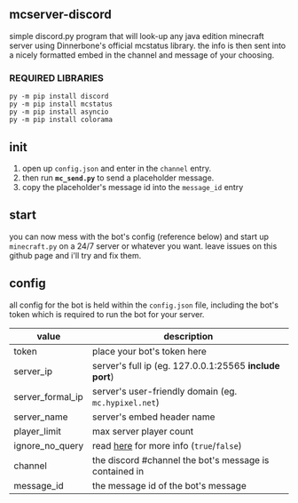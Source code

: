 ## mcserver-discord

simple discord.py program that will look-up any java edition minecraft server using Dinnerbone's official mcstatus library. the info is then sent into a nicely formatted embed in the channel and message of your choosing.

### REQUIRED LIBRARIES

```
py -m pip install discord
py -m pip install mcstatus
py -m pip install asyncio
py -m pip install colorama
```

## init

1. open up `config.json` and enter in the `channel` entry.
2. then run **`mc_send.py`**  to send a placeholder message.
3. copy the placeholder's message id into the `message_id` entry

## start

you can now mess with the bot's config (reference below) and start up `minecraft.py` on a 24/7 server or whatever you want. leave issues on this github page and i'll try and fix them.

## config

all config for the bot is held within the `config.json` file, including the bot's token which is required to run the bot for your server.

| value | description |
|-------|-------------|
| token | place your bot's token here |
| server_ip | server's full ip (eg. 127.0.0.1:25565 **include port**) |
| server_formal_ip | server's user-friendly domain (eg. `mc.hypixel.net`) |
| server_name | server's embed header name |
| player_limit | max server player count |
| ignore_no_query | read [here](enable_query.md) for more info (`true`/`false`) |
| channel | the discord #channel the bot's message is contained in |
| message_id | the message id of the bot's message |
